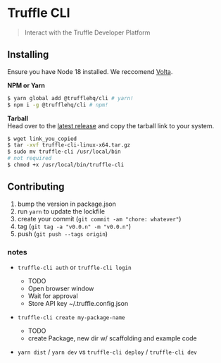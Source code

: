 # Truffle CLI
> Interact with the Truffle Developer Platform


## Installing
Ensure you have Node 18 installed. We reccomend [Volta](https://volta.sh/).  

**NPM or Yarn**
```sh
$ yarn global add @trufflehq/cli # yarn!
$ npm i -g @trufflehq/cli # npm!
```

**Tarball**  
Head over to the [latest release](https://github.com/trufflehq/truffle-cli/releases) and copy the tarball link to your system. 
```sh
$ wget link_you_copied
$ tar -xvf truffle-cli-linux-x64.tar.gz
$ sudo mv truffle-cli /usr/local/bin
# not required
$ chmod +x /usr/local/bin/truffle-cli
```

## Contributing
1. bump the version in package.json
2. run `yarn` to update the lockfile
1. create your commit (`git commit -am "chore: whatever"`)
2. tag (`git tag -a "v0.0.n" -m "v0.0.n"`)
3. push (`git push --tags origin`)

### notes

- `truffle-cli auth` or `truffle-cli login`
  - TODO
  - Open browser window
  - Wait for approval
  - Store API key ~/.truffle.config.json

- `truffle-cli create my-package-name`
  - TODO
  - create Package, new dir w/ scaffolding and example code

- `yarn dist` / `yarn dev` vs `truffle-cli deploy` / `truffle-cli dev`